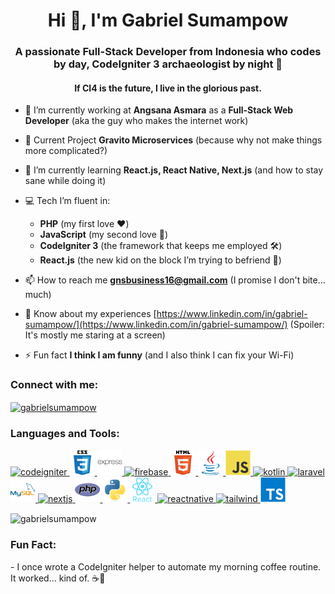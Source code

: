 <h1 align="center">Hi 👋, I'm Gabriel Sumampow</h1>
<h3 align="center">A passionate Full-Stack Developer from Indonesia who codes by day, CodeIgniter 3 archaeologist by night 🌙</h3>
<h4 align="center">If CI4 is the future, I live in the glorious past.</h4>

- 🏢 I’m currently working at **Angsana Asmara** as a **Full-Stack Web Developer** (aka the guy who makes the internet work)

- 🔭 Current Project **Gravito Microservices** (because why not make things more complicated?)

- 🌱 I’m currently learning **React.js, React Native, Next.js** (and how to stay sane while doing it)
  
- 💻 Tech I’m fluent in:
  - **PHP** (my first love ❤️)
  - **JavaScript** (my second love 💛)
  - **CodeIgniter 3** (the framework that keeps me employed 🛠️)
  - **React.js** (the new kid on the block I’m trying to befriend 🤝)

- 📫 How to reach me **gnsbusiness16@gmail.com** (I promise I don't bite... much)

- 📄 Know about my experiences [https://www.linkedin.com/in/gabriel-sumampow/](https://www.linkedin.com/in/gabriel-sumampow/) (Spoiler: It's mostly me staring at a screen)

- ⚡ Fun fact **I think I am funny** (and I also think I can fix your Wi-Fi)

<h3 align="left">Connect with me:</h3>
<p align="left">
<a href="https://instagram.com/gabrielsumampow" target="blank"><img align="center" src="https://raw.githubusercontent.com/rahuldkjain/github-profile-readme-generator/master/src/images/icons/Social/instagram.svg" alt="gabrielsumampow" height="30" width="40" /></a>
</p>

<h3 align="left">Languages and Tools:</h3>
<p align="left"> 
  <a href="https://codeigniter.com" target="_blank" rel="noreferrer"> <img src="https://cdn.worldvectorlogo.com/logos/codeigniter.svg" alt="codeigniter" width="40" height="40"/> </a> 
  <a href="https://www.w3schools.com/css/" target="_blank" rel="noreferrer"> <img src="https://raw.githubusercontent.com/devicons/devicon/master/icons/css3/css3-original-wordmark.svg" alt="css3" width="40" height="40"/> </a> 
  <a href="https://expressjs.com" target="_blank" rel="noreferrer"> <img src="https://raw.githubusercontent.com/devicons/devicon/master/icons/express/express-original-wordmark.svg" alt="express" width="40" height="40"/> </a> 
  <a href="https://firebase.google.com/" target="_blank" rel="noreferrer"> <img src="https://www.vectorlogo.zone/logos/firebase/firebase-icon.svg" alt="firebase" width="40" height="40"/> </a> 
  <a href="https://www.w3.org/html/" target="_blank" rel="noreferrer"> <img src="https://raw.githubusercontent.com/devicons/devicon/master/icons/html5/html5-original-wordmark.svg" alt="html5" width="40" height="40"/> </a> 
  <a href="https://www.java.com" target="_blank" rel="noreferrer"> <img src="https://raw.githubusercontent.com/devicons/devicon/master/icons/java/java-original.svg" alt="java" width="40" height="40"/> </a> 
  <a href="https://developer.mozilla.org/en-US/docs/Web/JavaScript" target="_blank" rel="noreferrer"> <img src="https://raw.githubusercontent.com/devicons/devicon/master/icons/javascript/javascript-original.svg" alt="javascript" width="40" height="40"/> </a> 
  <a href="https://kotlinlang.org" target="_blank" rel="noreferrer"> <img src="https://www.vectorlogo.zone/logos/kotlinlang/kotlinlang-icon.svg" alt="kotlin" width="40" height="40"/> </a> 
  <a href="https://laravel.com/" target="_blank" rel="noreferrer"> <img src="https://cdn.jsdelivr.net/gh/devicons/devicon@latest/icons/laravel/laravel-original.svg" alt="laravel" width="40" height="40"/> </a> 
  <a href="https://www.mysql.com/" target="_blank" rel="noreferrer"> <img src="https://raw.githubusercontent.com/devicons/devicon/master/icons/mysql/mysql-original-wordmark.svg" alt="mysql" width="40" height="40"/> </a> 
  <a href="https://nextjs.org/" target="_blank" rel="noreferrer"> <img src="https://cdn.worldvectorlogo.com/logos/nextjs-2.svg" alt="nextjs" width="40" height="40"/> </a> 
  <a href="https://www.php.net" target="_blank" rel="noreferrer"> <img src="https://raw.githubusercontent.com/devicons/devicon/master/icons/php/php-original.svg" alt="php" width="40" height="40"/> </a> 
  <a href="https://www.python.org" target="_blank" rel="noreferrer"> <img src="https://raw.githubusercontent.com/devicons/devicon/master/icons/python/python-original.svg" alt="python" width="40" height="40"/> </a> 
  <a href="https://reactjs.org/" target="_blank" rel="noreferrer"> <img src="https://raw.githubusercontent.com/devicons/devicon/master/icons/react/react-original-wordmark.svg" alt="react" width="40" height="40"/> </a> 
  <a href="https://reactnative.dev/" target="_blank" rel="noreferrer"> <img src="https://reactnative.dev/img/header_logo.svg" alt="reactnative" width="40" height="40"/> </a> 
  <a href="https://tailwindcss.com/" target="_blank" rel="noreferrer"> <img src="https://www.vectorlogo.zone/logos/tailwindcss/tailwindcss-icon.svg" alt="tailwind" width="40" height="40"/> </a> 
  <a href="https://www.typescriptlang.org/" target="_blank" rel="noreferrer"> <img src="https://raw.githubusercontent.com/devicons/devicon/master/icons/typescript/typescript-original.svg" alt="typescript" width="40" height="40"/> </a> 
</p>

<p><img align="center" src="https://github-readme-stats.vercel.app/api/top-langs?username=gabrielsumampow&show_icons=true&locale=en&layout=compact" alt="gabrielsumampow" /></p>

<h3 align="left">Fun Fact:</h3>
<p align="left">
  - I once wrote a CodeIgniter helper to automate my morning coffee routine. It worked... kind of. ☕🤖
</p>
